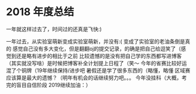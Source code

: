 # 2018 年度总结
一年就这样过去了，时间过的还真是飞快:)

一年过去，从实验室萌新变成实验室萌新，并没有:(
变成了实验室的老油条倒是真的
感觉自己没有多大变化，但是翻翻oj的提交记录，的确是把自己给逗笑了（感觉到还是略有进步的相比于之前
比较遗憾的是没有把自己学的东西都写进博客（其实就没写啥）是时候把博客补全计划提上日程了（笑～
今年的省赛比较好运混了个铜牌（19年继续保持/进步吧
暑假还是学了很多东西的（略懂，略懂
区域赛应该算是最大的遗憾？（明年有机会的话继续努力吧。。。
今年没挂科（大概，考完的盲目自信阶段
2019继续加油：）

